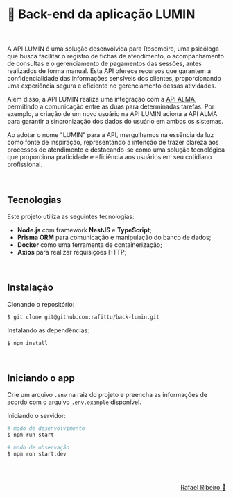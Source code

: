 # 🌼 Back-end da aplicação LUMIN

###

<br>

A API LUMIN é uma solução desenvolvida para Rosemeire, uma psicóloga que busca facilitar o registro de fichas de atendimento, o acompanhamento de consultas e o gerenciamento de pagamentos das sessões, antes realizados de forma manual. Esta API oferece recursos que garantem a confidencialidade das informações sensíveis dos clientes, proporcionando uma experiência segura e eficiente no gerenciamento dessas atividades.

Além disso, a API LUMIN realiza uma integração com a <a href="https://github.com/rafittu/back-alma" target="_blank">API ALMA</a>, permitindo a comunicação entre as duas para determinadas tarefas. Por exemplo, a criação de um novo usuário na API LUMIN aciona a API ALMA para garantir a sincronização dos dados do usuário em ambos os sistemas. 

Ao adotar o nome "LUMIN" para a API, mergulhamos na essência da luz como fonte de inspiração, representando a intenção de trazer clareza aos processos de atendimento e destacando-se como uma solução tecnológica que proporciona praticidade e eficiência aos usuários em seu cotidiano profissional.

<br>

## Tecnologias

Este projeto utiliza as seguintes tecnologias:

- **Node.js** com framework **NestJS** e **TypeScript**;
- **Prisma ORM** para comunicação e manipulação do banco de dados;
- **Docker** como uma ferramenta de containerização;
- **Axios** para realizar requisições HTTP;

<br>

## Instalação

Clonando o repositório:

```bash
$ git clone git@github.com:rafittu/back-lumin.git
```

Instalando as dependências:

```bash
$ npm install
```

<br>

## Iniciando o app

Crie um arquivo `.env` na raiz do projeto e preencha as informações de acordo com o arquivo `.env.example` disponível.

Iniciando o servidor:

```bash
# modo de desenvolvimento
$ npm run start

# modo de observação
$ npm run start:dev
```

<br>

##

<p align="right">
  <a href="https://www.linkedin.com/in/rafittu/">Rafael Ribeiro 🚀</a>
</p>
